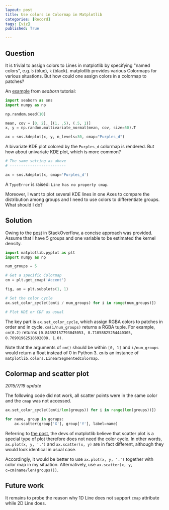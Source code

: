 ```yaml
---
layout: post
title: Use colors in Colormap in Matplotlib
categories: [Record]
tags: [viz]
published: True

---
```

## Question

It is trivial to assign colors to Lines in matplotlib by specifying "named colors", e.g. `b` (blue), `k` (black). matplotlib provides various Colormaps for various situations. But how could one assign colors in a colormap to patches?

An [example](http://stanford.edu/~mwaskom/software/seaborn/generated/seaborn.kdeplot.html#seaborn.kdeplot) from *seaborn* tutorial:

```python
import seaborn as sns
import numpy as np

np.random.seed(10)

mean, cov = [0, 2], [(1, .5), (.5, 1)]
x, y = np.random.multivariate_normal(mean, cov, size=50).T

ax = sns.kdeplot(x, y, n_levels=30, cmap="Purples_d")
```

A bivariate KDE plot colored by the `Purples_d` colormap is rendered. But how about univariate KDE plot, which is more common?

```python
# The same setting as above
# -------------------------

ax = sns.kdeplot(x, cmap='Purples_d')
```

A `TypeError` is raised: `Line has no property cmap`. 

Moreover, I want to plot several KDE lines in one Axes to compare the distribution among groups and I need to use colors to differentiate groups. What should I do?


## Solution

Owing to the [post](http://stackoverflow.com/questions/8389636/creating-over-20-unique-legend-colors-using-matplotlib/8391452#8391452) in StackOverflow, a concise approach was provided. Assume that I have 5 groups and one variable to be estimated the kernel density.

```python
import matplotlib.pyplot as plt
import numpy as np

num_groups = 5

# Get a specific Colormap
cm = plt.get_cmap('Accent')

fig, ax = plt.subplots(1, 1)

# Set the color cycle
ax.set_color_cycle([cm(i / num_groups) for i in range(num_groups)])

# Plot KDE or CDF as usual
```

The key part is `ax.set_color_cycle`, which assign RGBA colors to patches in order and in cycle. `cm(i/num_groups)` returns a RGBA tuple. For example, `cm(0.2)` returns `(0.84392157793045053, 0.71058825254440305, 0.70901962518692008, 1.0)`.

Note that the arguments of `cm()` should be within `[0, 1]` and `i/num_groups` would return a float instead of 0 in Python 3. `cm` is an instance of `matplotlib.colors.LinearSegmentedColormap`.


## Colormap and scatter plot

*2015/7/19 update*

The following code did not work, all scatter points were in the same color and the `cmap` was not accessed.

```python
ax.set_color_cycle([cm(i/len(groups)) for i in range(len(groups))])

for name, group in gorups:
    ax.scatter(group['X'], group['Y'], label=name)
```

Referring to [the post](https://github.com/matplotlib/matplotlib/issues/3041), the devs of matplotlib believe that scatter plot is a special type of plot therefore does not need the color cycle. In other words, `ax.plot(x, y, '.')` and `ax.scatter(x, y)` are in fact different, although they would look identical in usual case.

Accordingly, it would be better to use `ax.plot(x, y, '.')` together with color map in my situation. Alternatively, use `ax.scatter(x, y, c=cm(name/len(groups)))`.



## Future work

It remains to probe the reason why 1D Line does not support `cmap` attribute while 2D Line does.


